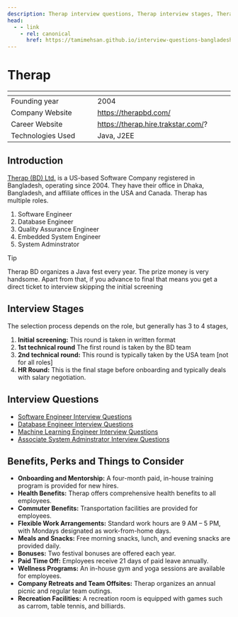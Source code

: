 ```yaml
---
description: Therap interview questions, Therap interview stages, Therap interview details, Therap interview question and answers
head:
  - - link
    - rel: canonical
      href: https://tamimehsan.github.io/interview-questions-bangladesh/companies/therap
---
```

# Therap

| <img width="441" height="1"> | <img width="441" height="1">       |
| :--------------------------- | :--------------------------------- |
| Founding year                | 2004                               |
| Company Website              | https://therapbd.com/              |
| Career Website               | https://therap.hire.trakstar.com/? |
| Technologies Used            | Java, J2EE                         |

## Introduction

[Therap (BD) Ltd.](https://therapbd.com/) is a US-based Software Company registered in Bangladesh, operating since 2004. They have their office in Dhaka, Bangladesh, and affiliate offices in the USA and Canada.
Therap has multiple roles.

1. Software Engineer
2. Database Engineer
3. Quality Assurance Engineer
4. Embedded System Engineer
5. System Adminstrator

> [!TIP]
> Therap BD organizes a Java fest every year. The prize money is very handsome. Apart from that, if you advance to final that means you get a direct ticket to interview skipping the initial screening

## Interview Stages

The selection process depends on the role, but generally has 3 to 4 stages,

1. **Initial screening:** This round is taken in written format
1. **1st technical round** The first round is taken by the BD team
1. **2nd technical round:** This round is typically taken by the USA team [not for all roles]
1. **HR Round:** This is the final stage before onboarding and typically deals with salary negotiation. 

## Interview Questions

- [Software Engineer Interview Questions](./swe)
- [Database Engineer Interview Questions](./dbe)
- [Machine Learning Engineer Interview Questions](./ml)
- [Associate System Adminstrator Interview Questions](./sys.md)

## Benefits, Perks and Things to Consider
- **Onboarding and Mentorship:** A four-month paid, in-house training program is provided for new hires.
- **Health Benefits:** Therap offers comprehensive health benefits to all employees.
- **Commuter Benefits:** Transportation facilities are provided for employees.
- **Flexible Work Arrangements:** Standard work hours are 9 AM – 5 PM, with Mondays designated as work-from-home days.
- **Meals and Snacks:** Free morning snacks, lunch, and evening snacks are provided daily.
- **Bonuses:** Two festival bonuses are offered each year.
- **Paid Time Off:** Employees receive 21 days of paid leave annually.
- **Wellness Programs:** An in-house gym and yoga sessions are available for employees.
- **Company Retreats and Team Offsites:** Therap organizes an annual picnic and regular team outings.
- **Recreation Facilities:** A recreation room is equipped with games such as carrom, table tennis, and billiards.
